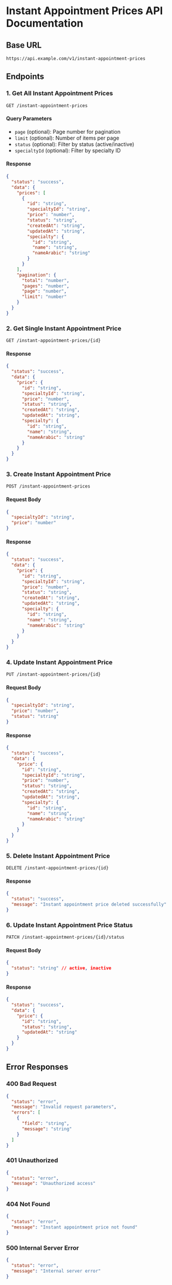 # Instant Appointment Prices API Documentation

## Base URL
```
https://api.example.com/v1/instant-appointment-prices
```

## Endpoints

### 1. Get All Instant Appointment Prices
```http
GET /instant-appointment-prices
```

#### Query Parameters
- `page` (optional): Page number for pagination
- `limit` (optional): Number of items per page
- `status` (optional): Filter by status (active/inactive)
- `specialtyId` (optional): Filter by specialty ID

#### Response
```json
{
  "status": "success",
  "data": {
    "prices": [
      {
        "id": "string",
        "specialtyId": "string",
        "price": "number",
        "status": "string",
        "createdAt": "string",
        "updatedAt": "string",
        "specialty": {
          "id": "string",
          "name": "string",
          "nameArabic": "string"
        }
      }
    ],
    "pagination": {
      "total": "number",
      "pages": "number",
      "page": "number",
      "limit": "number"
    }
  }
}
```

### 2. Get Single Instant Appointment Price
```http
GET /instant-appointment-prices/{id}
```

#### Response
```json
{
  "status": "success",
  "data": {
    "price": {
      "id": "string",
      "specialtyId": "string",
      "price": "number",
      "status": "string",
      "createdAt": "string",
      "updatedAt": "string",
      "specialty": {
        "id": "string",
        "name": "string",
        "nameArabic": "string"
      }
    }
  }
}
```

### 3. Create Instant Appointment Price
```http
POST /instant-appointment-prices
```

#### Request Body
```json
{
  "specialtyId": "string",
  "price": "number"
}
```

#### Response
```json
{
  "status": "success",
  "data": {
    "price": {
      "id": "string",
      "specialtyId": "string",
      "price": "number",
      "status": "string",
      "createdAt": "string",
      "updatedAt": "string",
      "specialty": {
        "id": "string",
        "name": "string",
        "nameArabic": "string"
      }
    }
  }
}
```

### 4. Update Instant Appointment Price
```http
PUT /instant-appointment-prices/{id}
```

#### Request Body
```json
{
  "specialtyId": "string",
  "price": "number",
  "status": "string"
}
```

#### Response
```json
{
  "status": "success",
  "data": {
    "price": {
      "id": "string",
      "specialtyId": "string",
      "price": "number",
      "status": "string",
      "createdAt": "string",
      "updatedAt": "string",
      "specialty": {
        "id": "string",
        "name": "string",
        "nameArabic": "string"
      }
    }
  }
}
```

### 5. Delete Instant Appointment Price
```http
DELETE /instant-appointment-prices/{id}
```

#### Response
```json
{
  "status": "success",
  "message": "Instant appointment price deleted successfully"
}
```

### 6. Update Instant Appointment Price Status
```http
PATCH /instant-appointment-prices/{id}/status
```

#### Request Body
```json
{
  "status": "string" // active, inactive
}
```

#### Response
```json
{
  "status": "success",
  "data": {
    "price": {
      "id": "string",
      "status": "string",
      "updatedAt": "string"
    }
  }
}
```

## Error Responses

### 400 Bad Request
```json
{
  "status": "error",
  "message": "Invalid request parameters",
  "errors": [
    {
      "field": "string",
      "message": "string"
    }
  ]
}
```

### 401 Unauthorized
```json
{
  "status": "error",
  "message": "Unauthorized access"
}
```

### 404 Not Found
```json
{
  "status": "error",
  "message": "Instant appointment price not found"
}
```

### 500 Internal Server Error
```json
{
  "status": "error",
  "message": "Internal server error"
}
``` 